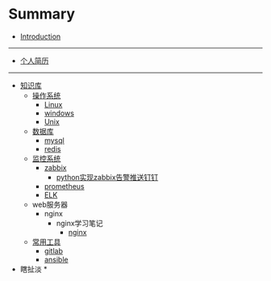 # Summary

* [Introduction](README.md)

-----
* [个人简历](ABOUT_ME.md)

-----
* [知识库](knowledge.md)
    * [操作系统](OS/os.md)
        * [Linux](OS/linux/linux.md)
        * [windows](OS/win/windows.md)
        * [Unix](OS/unix/unix.md)
    * [数据库](db/db.md)
        * [mysql](db/mysql/mysql.md)
        * [redis](db/redis/redis.md)
    * [监控系统](monitor/monitor.md)
        * [zabbix](monitor/zabbix/zabbix.md)
            * [python实现zabbix告警推送钉钉](monitor/zabbix/python实现zabbix告警推送钉钉.md)
        * [prometheus](monitor/prometheus/prometheus.md)
        * [ELK](monitor/elk/elk.md)
    * web服务器
        * nginx
            * nginx学习笔记
                * [nginx](web/nginx/notes/nginx基础.md)
    * [常用工具](tools/tools.md)
        * [gitlab](tools/gitlab/gitlab.md)
        * [ansible](tools/ansible/ansible.md)
* 瞎扯淡
    * 

